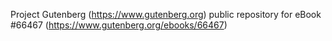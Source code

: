 Project Gutenberg (https://www.gutenberg.org) public repository for
eBook #66467 (https://www.gutenberg.org/ebooks/66467)
